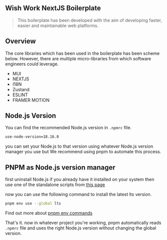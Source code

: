 ## Wish Work NextJS Boilerplate

> This boilerplate has been developed with the aim of developing faster, easier and maintainable web platforms.

## Overview

The core libraries which has been used in the boilerplate has been scheme below.
However, there are multiple micro-libraries from which software engineers could leverage.

- MUI
- NEXTJS
- I18N
- Zustand
- ESLINT
- FRAMER MOTION

## Node.js Version

You can find the recommended Node.js version in `.npmrc` file.

```bash
use-node-version=18.16.0
```

you can set your Node.js to that version using whatever Node.js version manager you use but We recommend using pnpm to automate this process.

## PNPM as Node.js version manager

first uninstall Node.js if you already have it installed on your system then use one of the standalone scripts from [this page](https://pnpm.io/installation#using-a-standalone-script)

now you can use the following command to install the latest lts version.

```bash
pnpm env use --global lts
```

Find out more about [pnpm env commands](https://pnpm.io/cli/env)

That's it. now in whatever project you're working, pnpm automatically reads `.npmrc` file and uses the right Node.js version without changing the global version.
